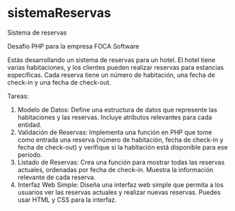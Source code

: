 # sistemaReservas

Sistema de reservas

Desafio PHP para la empresa FOCA Software


Estás desarrollando un sistema de reservas para un hotel. El hotel tiene varias habitaciones, y los
clientes pueden realizar reservas para estancias específicas. Cada reserva tiene un número de
habitación, una fecha de check-in y una fecha de check-out.

Tareas:
1. Modelo de Datos: Define una estructura de datos que represente las habitaciones y las
reservas. Incluye atributos relevantes para cada entidad.
2. Validación de Reservas: Implementa una función en PHP que tome como entrada una
reserva (número de habitación, fecha de check-in y fecha de check-out) y verifique si la
habitación está disponible para ese período.
3. Listado de Reservas: Crea una función para mostrar todas las reservas actuales, ordenadas
por fecha de check-in. Muestra la información relevante de cada reserva.
4. Interfaz Web Simple: Diseña una interfaz web simple que permita a los usuarios ver las
reservas actuales y realizar nuevas reservas. Puedes usar HTML y CSS para la interfaz.

